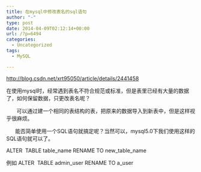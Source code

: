 ```yaml
---
title: 在mysql中修改表名的sql语句
author: "-"
type: post
date: 2014-04-09T02:12:14+00:00
url: /?p=6494
categories:
  - Uncategorized
tags:
  - MySQL

---
```

http://blog.csdn.net/xrt95050/article/details/2441458

在使用mysql时，经常遇到表名不符合规范或标准，但是表里已经有大量的数据了，如何保留数据，只更改表名呢？

       可以通过建一个相同的表结构的表，把原来的数据导入到新表中，但是这样视乎很麻烦。

      能否简单使用一个SQL语句就搞定呢？当然可以，mysql5.0下我们使用这样的SQL语句就可以了。

ALTER  TABLE table_name RENAME TO new_table_name

例如 ALTER  TABLE admin_user RENAME TO a_user